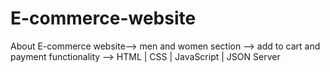 # E-commerce-website
About  E-commerce website--> men and women section --> add to cart and payment functionality --> HTML | CSS | JavaScript | JSON Server
